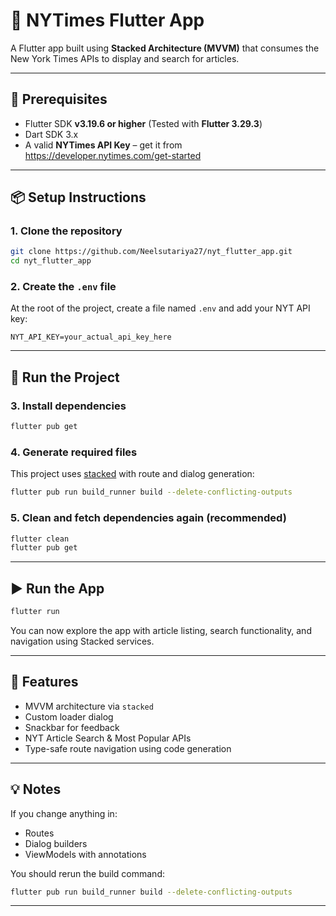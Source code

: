 
# 📰 NYTimes Flutter App

A Flutter app built using **Stacked Architecture (MVVM)** that consumes the New York Times APIs to display and search for articles.

---

## 🚀 Prerequisites

- Flutter SDK **v3.19.6 or higher** (Tested with **Flutter 3.29.3**)
- Dart SDK 3.x
- A valid **NYTimes API Key** – get it from https://developer.nytimes.com/get-started

---

## 📦 Setup Instructions

### 1. Clone the repository

```bash
git clone https://github.com/Neelsutariya27/nyt_flutter_app.git
cd nyt_flutter_app
```

### 2. Create the `.env` file

At the root of the project, create a file named `.env` and add your NYT API key:

```env
NYT_API_KEY=your_actual_api_key_here
```

---

## 🔧 Run the Project

### 3. Install dependencies

```bash
flutter pub get
```

### 4. Generate required files

This project uses [stacked](https://pub.dev/packages/stacked) with route and dialog generation:

```bash
flutter pub run build_runner build --delete-conflicting-outputs
```

### 5. Clean and fetch dependencies again (recommended)

```bash
flutter clean
flutter pub get
```

---

## ▶️ Run the App

```bash
flutter run
```

You can now explore the app with article listing, search functionality, and navigation using Stacked services.

---

## 📂 Features

- MVVM architecture via `stacked`
- Custom loader dialog
- Snackbar for feedback
- NYT Article Search & Most Popular APIs
- Type-safe route navigation using code generation

---

## 💡 Notes

If you change anything in:

- Routes
- Dialog builders
- ViewModels with annotations

You should rerun the build command:

```bash
flutter pub run build_runner build --delete-conflicting-outputs
```

---
